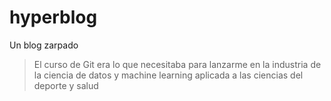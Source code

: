# hyperblog
Un blog zarpado
>El curso de Git era lo que necesitaba para lanzarme en la industria de la ciencia de datos y machine learning aplicada a las ciencias del deporte y salud
